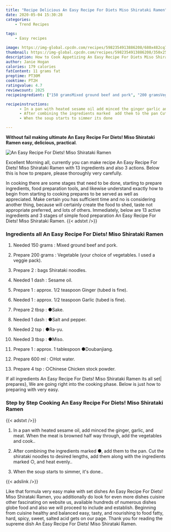 ```yaml
---
title: "Recipe Delicious An Easy Recipe For Diets Miso Shirataki Ramen"
date: 2020-05-04 15:30:28
categories:
    - Trend Recipes
    
tags:
    - Easy recipes

image: https://img-global.cpcdn.com/recipes/5982354913886208/680x482cq70/an-easy-recipe-for-diets-miso-shirataki-ramen-recipe-main-photo.jpg
thumbnail: https://img-global.cpcdn.com/recipes/5982354913886208/350x250cq70/an-easy-recipe-for-diets-miso-shirataki-ramen-recipe-main-photo.jpg
description: How to Cook Appetizing An Easy Recipe For Diets Miso Shirataki Ramen with 13 ingredients and 3 stages of easy cooking.
author: Janie Hogan
calories: 179 calories
fatContent: 11 grams fat
preptime: PT30M
cooktime: PT2H
ratingvalue: 4.7
reviewcount: 2025
recipeingredient: ["150 gramsMixed ground beef and pork", "200 gramsVegetable your choice of vegetables I used a veggie pack", "2bags  Shirataki noodles", "1 dashSesame oil", "1approx 12 teaspoon Ginger tubed is fine", "1approx 12 teaspoon Garlic tubed is fine", "2 tbspSake", "1 dashSalt and pepper", "2 tspRayu", "3 tbspMiso", "1approx 1 tablespoon Doubanjiang", "600 mlHot water", "4 tspChinese Chicken stock powder"]

recipeinstructions: 
      - In a pan with heated sesame oil add minced the ginger garlic and meat When the meat is browned half way through add the vegetables and cook 
      - After combining the ingredients marked  add them to the pan Cut the shirataki noodles to desired lengths add them along with the ingredients marked  and heat evenly 
      - When the soup starts to simmer its done

---
```




**Without fail making ultimate An Easy Recipe For Diets! Miso Shirataki Ramen easy, delicious, practical**. 


![An Easy Recipe For Diets! Miso Shirataki Ramen](https://img-global.cpcdn.com/recipes/5982354913886208/680x482cq70/an-easy-recipe-for-diets-miso-shirataki-ramen-recipe-main-photo.jpg "An Easy Recipe For Diets! Miso Shirataki Ramen")




Excellent Morning all, currently you can make recipe An Easy Recipe For Diets! Miso Shirataki Ramen with 13 ingredients and also 3 actions. Below this is how to prepare, please thoroughly very carefully.

In cooking there are some stages that need to be done, starting to prepare ingredients, food preparation tools, and likewise understand exactly how to begin from starting to cooking prepares to be served as well as appreciated. Make certain you has sufficient time and no is considering another thing, because will certainly create the food to shed, taste not appropriate preferred, and lots of others. Immediately, below are 13 active ingredients and 3 stages of simple food preparation An Easy Recipe For Diets! Miso Shirataki Ramen.
{{< adstxt />}}

### Ingredients all An Easy Recipe For Diets! Miso Shirataki Ramen


1. Needed 150 grams : Mixed ground beef and pork.

1. Prepare 200 grams : Vegetable (your choice of vegetables. I used a veggie pack).

1. Prepare 2 : bags  Shirataki noodles.

1. Needed 1 dash : Sesame oil.

1. Prepare 1 : approx. 1/2 teaspoon Ginger (tubed is fine).

1. Needed 1 : approx. 1/2 teaspoon Garlic (tubed is fine).

1. Prepare 2 tbsp : ●Sake.

1. Needed 1 dash : ●Salt and pepper.

1. Needed 2 tsp : ●Ra-yu.

1. Needed 3 tbsp : ●Miso.

1. Prepare 1 : approx. 1 tablespoon ●Doubanjiang.

1. Prepare 600 ml : ○Hot water.

1. Prepare 4 tsp : ○Chinese Chicken stock powder.



If all ingredients An Easy Recipe For Diets! Miso Shirataki Ramen its all set| prepares}, We are going right into the cooking phase. Below is just how to preparing with very easy.

### Step by Step Cooking An Easy Recipe For Diets! Miso Shirataki Ramen

{{< adstxt />}}


1. In a pan with heated sesame oil, add minced the ginger, garlic, and meat. When the meat is browned half way through, add the vegetables and cook..



1. After combining the ingredients marked ●, add them to the pan. Cut the shirataki noodles to desired lengths, add them along with the ingredients marked ○, and heat evenly..



1. When the soup starts to simmer, it&#39;s done..





{{< adslink />}}

Like that formula very easy make with set dishes An Easy Recipe For Diets! Miso Shirataki Ramen, you additionally do look for even more dishes cuisine other fascinating on website us, available hundreds of numerous dishes globe food and also we will proceed to include and establish. Beginning from cuisine healthy and balanced easy, tasty, and nourishing to food fatty, hard, spicy, sweet, salted acid gets on our page. Thank you for reading the supreme dish An Easy Recipe For Diets! Miso Shirataki Ramen.
